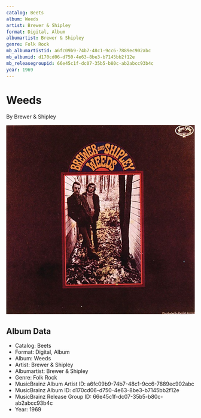 ```yaml
---
catalog: Beets
album: Weeds
artist: Brewer & Shipley
format: Digital, Album
albumartist: Brewer & Shipley
genre: Folk Rock
mb_albumartistid: a6fc09b9-74b7-48c1-9cc6-7889ec902abc
mb_albumid: d170cd06-d750-4e63-8be3-b7145bb2f12e
mb_releasegroupid: 66e45c1f-dc07-35b5-b80c-ab2abcc93b4c
year: 1969
---
```


# Weeds

By Brewer & Shipley

![](../../assets/beetscovers/Brewer_and_Shipley-Weeds.jpg)

## Album Data

- Catalog: Beets
- Format: Digital, Album
- Album: Weeds
- Artist: Brewer & Shipley
- Albumartist: Brewer & Shipley
- Genre: Folk Rock
- MusicBrainz Album Artist ID: a6fc09b9-74b7-48c1-9cc6-7889ec902abc
- MusicBrainz Album ID: d170cd06-d750-4e63-8be3-b7145bb2f12e
- MusicBrainz Release Group ID: 66e45c1f-dc07-35b5-b80c-ab2abcc93b4c
- Year: 1969

